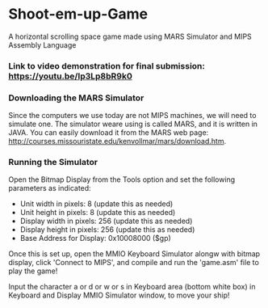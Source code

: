 # Shoot-em-up-Game
 A horizontal scrolling space game made using MARS Simulator and MIPS Assembly Language
 
 ### Link to video demonstration for final submission: https://youtu.be/lp3Lp8bR9k0

 ### Downloading the MARS Simulator
 
 Since the computers we use today are not MIPS machines, we will need to simulate one. The simulator weare using is called MARS, and it is written in JAVA. You can easily download it from the MARS web page: http://courses.missouristate.edu/kenvollmar/mars/download.htm.
 
 ### Running the Simulator
 
 Open the Bitmap Display from the Tools option and set the following parameters as indicated: 
- Unit width in pixels: 8 (update this as needed)
- Unit height in pixels: 8 (update this as needed)
- Display width in pixels: 256 (update this as needed) 
- Display height in pixels: 256 (update this as needed)
- Base Address for Display: 0x10008000 ($gp)

Once this is set up, open the MMIO Keyboard Simulator alongw with bitmap display, click 'Connect to MIPS', and compile and run the 'game.asm' file to play the game!

Input the character a or d or w or s in Keyboard area (bottom white box) in Keyboard and Display MMIO Simulator window, to move your ship! 
